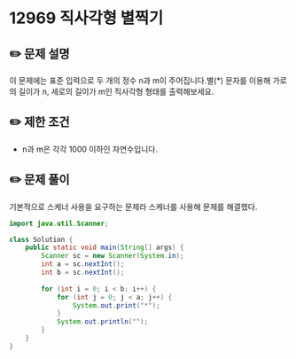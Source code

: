 # 12969 직사각형 별찍기

## ✏️ **문제 설명**

이 문제에는 표준 입력으로 두 개의 정수 n과 m이 주어집니다.별(*) 문자를 이용해 가로의 길이가 n, 세로의 길이가 m인 직사각형 형태를 출력해보세요.

## ✏️ 제한 조건

- n과 m은 각각 1000 이하인 자연수입니다.

## ✏️ 문제 풀이

기본적으로 스케너 사용을 요구하는 문제라 스케너를 사용해 문제를 해결했다.

```java
import java.util.Scanner;

class Solution {
    public static void main(String[] args) {
        Scanner sc = new Scanner(System.in);
        int a = sc.nextInt();
        int b = sc.nextInt();
        
        for (int i = 0; i < b; i++) {
            for (int j = 0; j < a; j++) {
                System.out.print("*");
            }
            System.out.println("");
        }
    }
}
```